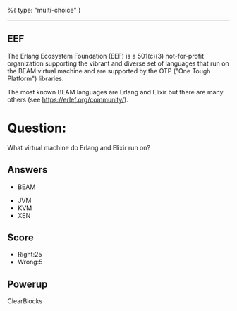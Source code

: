 %{
 type: "multi-choice"
}

---
## EEF
The Erlang Ecosystem Foundation (EEF)
is a 501(c)(3) not-for-profit organization
supporting the
vibrant and diverse set of languages that
run on the BEAM virtual machine and are
supported by the
OTP ("One Tough Platform") libraries.

The most known BEAM languages are Erlang
and Elixir but there are many others
(see https://erlef.org/community/).

# Question:
What virtual machine do Erlang and Elixir run on?

## Answers
* BEAM
- JVM
- KVM
- XEN

## Score
- Right:25
- Wrong:5

## Powerup
ClearBlocks
